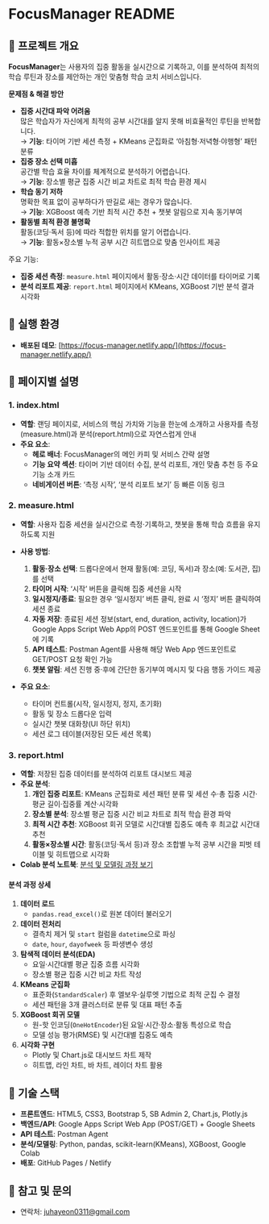 # FocusManager README

## 📌 프로젝트 개요

**FocusManager**는 사용자의 집중 활동을 실시간으로 기록하고, 이를 분석하여 최적의 학습 루틴과 장소를 제안하는 개인 맞춤형 학습 코치 서비스입니다.

**문제점 & 해결 방안**

- **집중 시간대 파악 어려움**  
  많은 학습자가 자신에게 최적의 공부 시간대를 알지 못해 비효율적인 루틴을 반복합니다.  
  → **기능**: 타이머 기반 세션 측정 + KMeans 군집화로 ‘아침형·저녁형·야행형’ 패턴 분류
- **집중 장소 선택 미흡**  
  공간별 학습 효율 차이를 체계적으로 분석하기 어렵습니다.  
  → **기능**: 장소별 평균 집중 시간 비교 차트로 최적 학습 환경 제시
- **학습 동기 저하**  
  명확한 목표 없이 공부하다가 딴길로 새는 경우가 많습니다.  
  → **기능**: XGBoost 예측 기반 최적 시간 추천 + 챗봇 알림으로 지속 동기부여
- **활동별 최적 환경 불명확**  
  활동(코딩·독서 등)에 따라 적합한 위치를 알기 어렵습니다.  
  → **기능**: 활동×장소별 누적 공부 시간 히트맵으로 맞춤 인사이트 제공

주요 기능:

- **집중 세션 측정**: `measure.html` 페이지에서 활동·장소·시간 데이터를 타이머로 기록
- **분석 리포트 제공**: `report.html` 페이지에서 KMeans, XGBoost 기반 분석 결과 시각화

## 🚀 실행 환경

- **배포된 데모**: [https://focus-manager.netlify.app/](https://focus-manager.netlify.app/)

## 📄 페이지별 설명

### 1. index.html

- **역할**: 랜딩 페이지로, 서비스의 핵심 가치와 기능을 한눈에 소개하고 사용자를 측정(measure.html)과 분석(report.html)으로 자연스럽게 안내  
- **주요 요소**:
  - **헤로 배너**: FocusManager의 메인 카피 및 서비스 간략 설명  
  - **기능 요약 섹션**: 타이머 기반 데이터 수집, 분석 리포트, 개인 맞춤 추천 등 주요 기능 소개 카드  
  - **네비게이션 버튼**: ‘측정 시작’, ‘분석 리포트 보기’ 등 빠른 이동 링크  

### 2. measure.html

- **역할**: 사용자 집중 세션을 실시간으로 측정·기록하고, 챗봇을 통해 학습 흐름을 유지하도록 지원  

- **사용 방법**:

  1. **활동·장소 선택**: 드롭다운에서 현재 활동(예: 코딩, 독서)과 장소(예: 도서관, 집)를 선택  
  2. **타이머 시작**: ‘시작’ 버튼을 클릭해 집중 세션을 시작  
  3. **일시정지/종료**: 필요한 경우 ‘일시정지’ 버튼 클릭, 완료 시 ‘정지’ 버튼 클릭하여 세션 종료  
  4. **자동 저장**: 종료된 세션 정보(start, end, duration, activity, location)가 Google Apps Script Web App의 POST 엔드포인트를 통해 Google Sheet에 기록  
  5. **API 테스트**: Postman Agent를 사용해 해당 Web App 엔드포인트로 GET/POST 요청 확인 가능  
  6. **챗봇 알림**: 세션 진행 중·후에 간단한 동기부여 메시지 및 다음 행동 가이드 제공  

- **주요 요소**:
  - 타이머 컨트롤(시작, 일시정지, 정지, 초기화)  
  - 활동 및 장소 드롭다운 입력  
  - 실시간 챗봇 대화창(UI 하단 위치)  
  - 세션 로그 테이블(저장된 모든 세션 목록)  

### 3. report.html

- **역할**: 저장된 집중 데이터를 분석하여 리포트 대시보드 제공  
- **주요 분석**:
  1. **개인 집중 리포트**: KMeans 군집화로 세션 패턴 분류 및 세션 수·총 집중 시간·평균 길이·집중률 계산·시각화  
  2. **장소별 분석**: 장소별 평균 집중 시간 비교 차트로 최적 학습 환경 파악  
  3. **최적 시간 추천**: XGBoost 회귀 모델로 시간대별 집중도 예측 후 최고값 시간대 추천  
  4. **활동×장소별 시간**: 활동(코딩·독서 등)과 장소 조합별 누적 공부 시간을 피벗 테이블 및 히트맵으로 시각화  
- **Colab 분석 노트북**: [분석 및 모델링 과정 보기](https://colab.research.google.com/drive/1rbYixAPVs7Kk-EYIxJyp5IqkgCV58Syy?usp=sharing)

#### 분석 과정 상세

1. **데이터 로드**
   - `pandas.read_excel()`로 원본 데이터 불러오기  
2. **데이터 전처리**
   - 결측치 제거 및 `start` 컬럼을 `datetime`으로 파싱  
   - `date`, `hour`, `dayofweek` 등 파생변수 생성  
3. **탐색적 데이터 분석(EDA)**
   - 요일·시간대별 평균 집중 흐름 시각화  
   - 장소별 평균 집중 시간 비교 차트 작성  
4. **KMeans 군집화**
   - 표준화(`StandardScaler`) 후 엘보우·실루엣 기법으로 최적 군집 수 결정  
   - 세션 패턴을 3개 클러스터로 분류 및 대표 패턴 추출  
5. **XGBoost 회귀 모델**
   - 원-핫 인코딩(`OneHotEncoder`)된 요일·시간·장소·활동 특성으로 학습  
   - 모델 성능 평가(RMSE) 및 시간대별 집중도 예측  
6. **시각화 구현**
   - Plotly 및 Chart.js로 대시보드 차트 제작  
   - 히트맵, 라인 차트, 바 차트, 레이더 차트 활용  

## 🔧 기술 스택

- **프론트엔드**: HTML5, CSS3, Bootstrap 5, SB Admin 2, Chart.js, Plotly.js  
- **백엔드/API**: Google Apps Script Web App (POST/GET) + Google Sheets  
- **API 테스트**: Postman Agent  
- **분석/모델링**: Python, pandas, scikit-learn(KMeans), XGBoost, Google Colab  
- **배포**: GitHub Pages / Netlify  

## 📝 참고 및 문의
  
- 연락처: juhayeon0311@gmail.com
